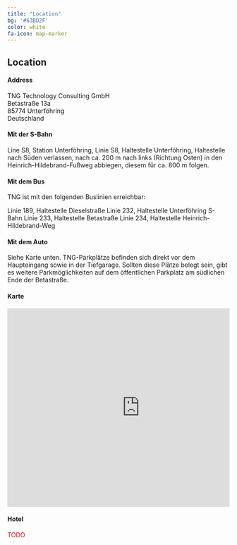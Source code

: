 ```yaml
---
title: "Location"
bg: '#63BD2F'
color: white
fa-icon: map-marker
---
```


## Location

#### Address

<p>TNG Technology Consulting GmbH<br/>
Betastraße 13a<br/>
85774 Unterföhring<br/>
Deutschland</p>


#### Mit der S-Bahn

Line S8, Station Unterföhring,
Linie S8, Haltestelle Unterföhring, Haltestelle nach Süden verlassen, nach ca. 200 m nach links (Richtung Osten) in den Heinrich-Hildebrand-Fußweg abbiegen, diesem für ca. 800 m folgen.


#### Mit dem Bus

TNG ist mit den folgenden Buslinien erreichbar:

Linie 189, Haltestelle Dieselstraße
Linie 232, Haltestelle Unterföhring S-Bahn
Linie 233, Haltestelle Betastraße
Linie 234, Haltestelle Heinrich-Hildebrand-Weg


#### Mit dem Auto

Siehe Karte unten. TNG-Parkplätze befinden sich direkt vor dem Haupteingang sowie in der Tiefgarage. Sollten diese Plätze belegt sein, gibt es weitere Parkmöglichkeiten auf dem öffentlichen Parkplatz am südlichen Ende der Betastraße.


#### Karte

<div style="overflow:hidden">
<iframe  src="https://www.google.com/maps/embed?pb=!1m18!1m12!1m3!1d2660.0598112052485!2d11.652588151496799!3d48.18619907912538!2m3!1f0!2f0!3f0!3m2!1i1024!2i768!4f13.1!3m3!1m2!1s0x479e74c74cfca785%3A0xb774bd7390f72580!2sTNG+Technology+Consulting+GmbH!5e0!3m2!1sde!2sde!4v1487967991164" width="600" height="450" frameborder="0" style="border:0;display:block;margin:0 auto;" allowfullscreen></iframe>
</div>

#### Hotel

<span style="color:red">TODO</span>
